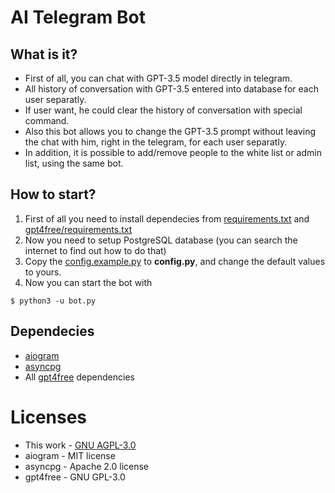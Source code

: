 # AI Telegram Bot
## What is it?
* First of all, you can chat with GPT-3.5 model directly in telegram.
* All history of conversation with GPT-3.5 entered into database for each user separatly.
* If user want, he could clear the history of conversation with special command.
* Also this bot allows you to change the GPT-3.5 prompt without leaving the chat with him, right in the telegram, for each user separatly.
* In addition, it is possible to add/remove people to the white list or admin list, using the same bot.
## How to start?
1. First of all you need to install dependecies from [requirements.txt](requirements.txt) and [gpt4free/requirements.txt](gpt4free/requirements.txt)
2. Now you need to setup PostgreSQL database (you can search the internet to find out how to do that)
3. Copy the [config.example.py](config.example.py) to **config.py**, and change the default values to yours.
4. Now you can start the bot with
```console
$ python3 -u bot.py
```
## Dependecies
* [aiogram](https://github.com/aiogram/aiogram)
* [asyncpg](https://github.com/MagicStack/asyncpg)
* All [gpt4free](https://github.com/xtekky/gpt4free) dependencies
# Licenses
* This work - [GNU AGPL-3.0](LICENSE.md)
* aiogram - MIT license
* asyncpg - Apache 2.0 license
* gpt4free - GNU GPL-3.0